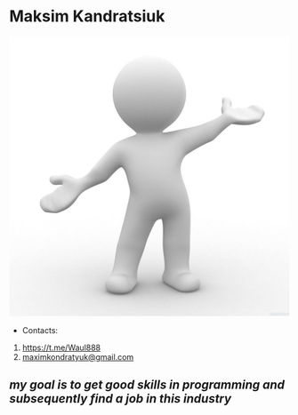 # Maksim Kandratsiuk
![avatar](/chelovechek_4158.jpg)

* Contacts:
 1. https://t.me/Waul888
 2. maximkondratyuk@gmail.com

## *my goal is to get good skills in programming and subsequently find a job in this industry*